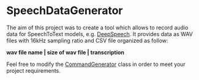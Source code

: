 # SpeechDataGenerator

The aim of this project was to create a tool which allows to record audio data for SpeechToText models, e.g. [DeepSpeech](https://github.com/mozilla/DeepSpeech).
It provides data as WAV files with 16kHz sampling ratio and CSV file organized as follow:


**wav file name | size of wav file | transcription**

Feel free to modify the [CommandGenerator](command_generator.py) class in order to meet your project requirements.

